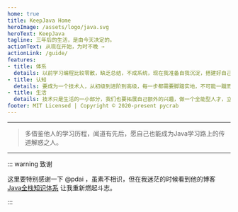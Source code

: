 ```yaml
---
home: true
title: KeepJava Home
heroImage: /assets/logo/java.svg
heroText: KeepJava
tagline: 三年后的生活，是由今天决定的。
actionText: 从现在开始，为时不晚 →
actionLink: /guide/
features:
- title: 体系
  details: 以前学习编程比较零散，缺乏总结，不成系统，现在我准备自我沉淀，搭建好自己的知识体系。
- title: 认知
  details: 要成为一个技术人，从初级到进阶到高级，每一步都需要脚踏实地，不可能一蹴而就，所以要做好三五年长期规划。
- title: 生活
  details: 技术只是生活的一小部分，我们也要拓展自己额外的兴趣，做一个全能型人才，立于不败之地。
footer: MIT Licensed | Copyright © 2020-present pycrab
---
```


---

> 多借鉴他人的学习历程，闻道有先后，愿自己也能成为Java学习路上的传道解惑之人。

---

::: warning 致谢

这里要特别感谢一下 @pdai ，虽素不相识，但在我迷茫的时候看到他的博客 [Java全栈知识体系](https://www.pdai.tech/) 让我重新燃起斗志。

:::